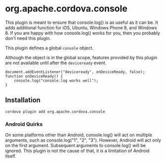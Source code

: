 <!---
    Licensed to the Apache Software Foundation (ASF) under one
    or more contributor license agreements.  See the NOTICE file
    distributed with this work for additional information
    regarding copyright ownership.  The ASF licenses this file
    to you under the Apache License, Version 2.0 (the
    "License"); you may not use this file except in compliance
    with the License.  You may obtain a copy of the License at

      http://www.apache.org/licenses/LICENSE-2.0

    Unless required by applicable law or agreed to in writing,
    software distributed under the License is distributed on an
    "AS IS" BASIS, WITHOUT WARRANTIES OR CONDITIONS OF ANY
    KIND, either express or implied.  See the License for the
    specific language governing permissions and limitations
    under the License.
-->

# org.apache.cordova.console

This plugin is meant to ensure that console.log() is as useful as it can be.
It adds additional function for iOS, Ubuntu, Windows Phone 8, and Windows 8. If
you are happy with how console.log() works for you, then you probably
don't need this plugin.

This plugin defines a global `console` object.

Although the object is in the global scope, features provided by this plugin
are not available until after the `deviceready` event.

    document.addEventListener("deviceready", onDeviceReady, false);
    function onDeviceReady() {
        console.log("console.log works well");
    }

## Installation

    cordova plugin add org.apache.cordova.console

### Android Quirks

On some platforms other than Android, console.log() will act on multiple
arguments, such as console.log("1", "2", "3"). However, Android will act only
on the first argument. Subsequent arguments to console.log() will be ignored.
This plugin is not the cause of that, it is a limitation of Android itself.
